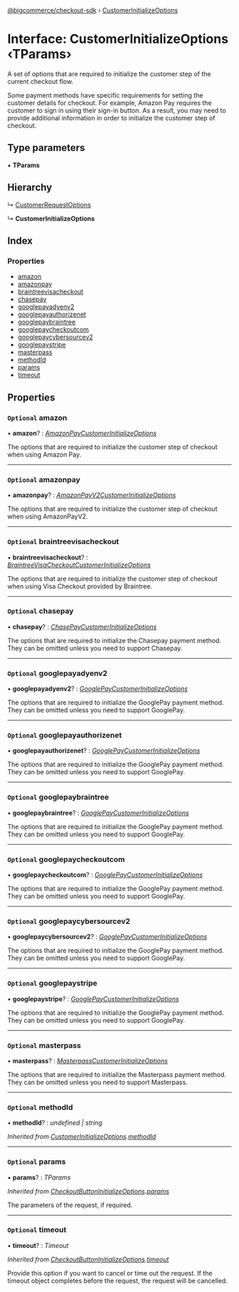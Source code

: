 [@bigcommerce/checkout-sdk](../README.md) › [CustomerInitializeOptions](customerinitializeoptions.md)

# Interface: CustomerInitializeOptions ‹**TParams**›

A set of options that are required to initialize the customer step of the
current checkout flow.

Some payment methods have specific requirements for setting the customer
details for checkout. For example, Amazon Pay requires the customer to sign in
using their sign-in button. As a result, you may need to provide additional
information in order to initialize the customer step of checkout.

## Type parameters

▪ **TParams**

## Hierarchy

  ↳ [CustomerRequestOptions](customerrequestoptions.md)

  ↳ **CustomerInitializeOptions**

## Index

### Properties

* [amazon](customerinitializeoptions.md#optional-amazon)
* [amazonpay](customerinitializeoptions.md#optional-amazonpay)
* [braintreevisacheckout](customerinitializeoptions.md#optional-braintreevisacheckout)
* [chasepay](customerinitializeoptions.md#optional-chasepay)
* [googlepayadyenv2](customerinitializeoptions.md#optional-googlepayadyenv2)
* [googlepayauthorizenet](customerinitializeoptions.md#optional-googlepayauthorizenet)
* [googlepaybraintree](customerinitializeoptions.md#optional-googlepaybraintree)
* [googlepaycheckoutcom](customerinitializeoptions.md#optional-googlepaycheckoutcom)
* [googlepaycybersourcev2](customerinitializeoptions.md#optional-googlepaycybersourcev2)
* [googlepaystripe](customerinitializeoptions.md#optional-googlepaystripe)
* [masterpass](customerinitializeoptions.md#optional-masterpass)
* [methodId](customerinitializeoptions.md#optional-methodid)
* [params](customerinitializeoptions.md#optional-params)
* [timeout](customerinitializeoptions.md#optional-timeout)

## Properties

### `Optional` amazon

• **amazon**? : *[AmazonPayCustomerInitializeOptions](amazonpaycustomerinitializeoptions.md)*

The options that are required to initialize the customer step of checkout
when using Amazon Pay.

___

### `Optional` amazonpay

• **amazonpay**? : *[AmazonPayV2CustomerInitializeOptions](amazonpayv2customerinitializeoptions.md)*

The options that are required to initialize the customer step of checkout
when using AmazonPayV2.

___

### `Optional` braintreevisacheckout

• **braintreevisacheckout**? : *[BraintreeVisaCheckoutCustomerInitializeOptions](braintreevisacheckoutcustomerinitializeoptions.md)*

The options that are required to initialize the customer step of checkout
when using Visa Checkout provided by Braintree.

___

### `Optional` chasepay

• **chasepay**? : *[ChasePayCustomerInitializeOptions](chasepaycustomerinitializeoptions.md)*

The options that are required to initialize the Chasepay payment method.
They can be omitted unless you need to support Chasepay.

___

### `Optional` googlepayadyenv2

• **googlepayadyenv2**? : *[GooglePayCustomerInitializeOptions](googlepaycustomerinitializeoptions.md)*

The options that are required to initialize the GooglePay payment method.
They can be omitted unless you need to support GooglePay.

___

### `Optional` googlepayauthorizenet

• **googlepayauthorizenet**? : *[GooglePayCustomerInitializeOptions](googlepaycustomerinitializeoptions.md)*

The options that are required to initialize the GooglePay payment method.
They can be omitted unless you need to support GooglePay.

___

### `Optional` googlepaybraintree

• **googlepaybraintree**? : *[GooglePayCustomerInitializeOptions](googlepaycustomerinitializeoptions.md)*

The options that are required to initialize the GooglePay payment method.
They can be omitted unless you need to support GooglePay.

___

### `Optional` googlepaycheckoutcom

• **googlepaycheckoutcom**? : *[GooglePayCustomerInitializeOptions](googlepaycustomerinitializeoptions.md)*

The options that are required to initialize the GooglePay payment method.
They can be omitted unless you need to support GooglePay.

___

### `Optional` googlepaycybersourcev2

• **googlepaycybersourcev2**? : *[GooglePayCustomerInitializeOptions](googlepaycustomerinitializeoptions.md)*

The options that are required to initialize the GooglePay payment method.
They can be omitted unless you need to support GooglePay.

___

### `Optional` googlepaystripe

• **googlepaystripe**? : *[GooglePayCustomerInitializeOptions](googlepaycustomerinitializeoptions.md)*

The options that are required to initialize the GooglePay payment method.
They can be omitted unless you need to support GooglePay.

___

### `Optional` masterpass

• **masterpass**? : *[MasterpassCustomerInitializeOptions](masterpasscustomerinitializeoptions.md)*

The options that are required to initialize the Masterpass payment method.
They can be omitted unless you need to support Masterpass.

___

### `Optional` methodId

• **methodId**? : *undefined | string*

*Inherited from [CustomerInitializeOptions](customerinitializeoptions.md).[methodId](customerinitializeoptions.md#optional-methodid)*

___

### `Optional` params

• **params**? : *TParams*

*Inherited from [CheckoutButtonInitializeOptions](checkoutbuttoninitializeoptions.md).[params](checkoutbuttoninitializeoptions.md#optional-params)*

The parameters of the request, if required.

___

### `Optional` timeout

• **timeout**? : *Timeout*

*Inherited from [CheckoutButtonInitializeOptions](checkoutbuttoninitializeoptions.md).[timeout](checkoutbuttoninitializeoptions.md#optional-timeout)*

Provide this option if you want to cancel or time out the request. If the
timeout object completes before the request, the request will be
cancelled.
